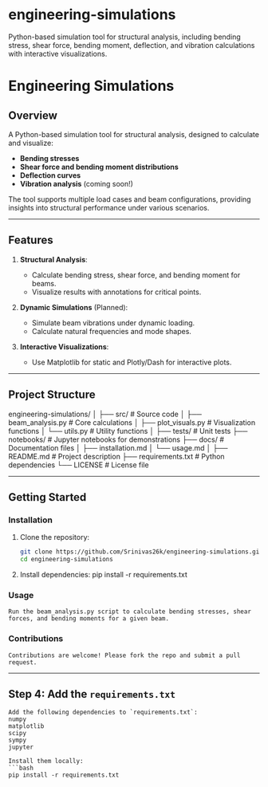 # engineering-simulations
Python-based simulation tool for structural analysis, including bending stress, shear force, bending moment, deflection, and vibration calculations with interactive visualizations.

# Engineering Simulations

## Overview
A Python-based simulation tool for structural analysis, designed to calculate and visualize:
- **Bending stresses**
- **Shear force and bending moment distributions**
- **Deflection curves**
- **Vibration analysis** (coming soon!)

The tool supports multiple load cases and beam configurations, providing insights into structural performance under various scenarios.

---

## Features
1. **Structural Analysis**:
   - Calculate bending stress, shear force, and bending moment for beams.
   - Visualize results with annotations for critical points.

2. **Dynamic Simulations** (Planned):
   - Simulate beam vibrations under dynamic loading.
   - Calculate natural frequencies and mode shapes.

3. **Interactive Visualizations**:
   - Use Matplotlib for static and Plotly/Dash for interactive plots.

---

## Project Structure
engineering-simulations/
│
├── src/                   # Source code
│   ├── beam_analysis.py    # Core calculations
│   ├── plot_visuals.py     # Visualization functions
│   └── utils.py            # Utility functions
│
├── tests/                 # Unit tests
├── notebooks/             # Jupyter notebooks for demonstrations
├── docs/                  # Documentation files
│   ├── installation.md
│   └── usage.md
│
├── README.md              # Project description
├── requirements.txt       # Python dependencies
└── LICENSE                # License file


---

## Getting Started
### Installation
1. Clone the repository:
   ```bash
   git clone https://github.com/Srinivas26k/engineering-simulations.git
   cd engineering-simulations

2. Install dependencies:
    pip install -r requirements.txt

### Usage
    Run the beam_analysis.py script to calculate bending stresses, shear forces, and bending moments for a given beam.

### Contributions
    Contributions are welcome! Please fork the repo and submit a pull request.

---

## **Step 4: Add the `requirements.txt`**
    Add the following dependencies to `requirements.txt`:
    numpy 
    matplotlib 
    scipy 
    sympy   
    jupyter

    Install them locally:
    ```bash
    pip install -r requirements.txt
